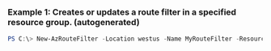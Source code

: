 ### Example 1: Creates or updates a route filter in a specified resource group. (autogenerated)
```powershell
PS C:\> New-AzRouteFilter -Location westus -Name MyRouteFilter -ResourceGroupName MyResourceGroup
```


